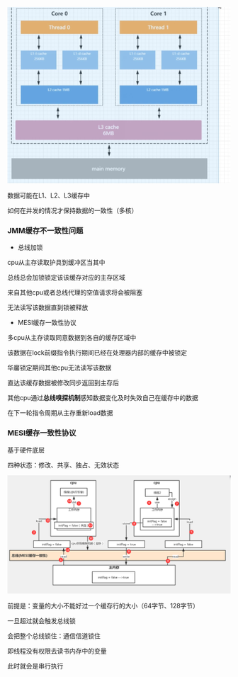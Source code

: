 





![](picc/jmm缓存不一致性.png)



数据可能在L1、L2、L3缓存中

如何在并发的情况才保持数据的一致性（多核）



### JMM缓存不一致性问题

- 总线加锁

cpu从主存读取护具到缓冲区当其中

总线总会加锁锁定该该缓存对应的主存区域

来自其他cpu或者总线代理的空值请求将会被阻塞

无法读写该数据直到锁被释放



- MESI缓存一致性协议

多cpu从主存读取同意数据到各自的缓存区域中

该数据在lock前缀指令执行期间已经在处理器内部的缓存中被锁定

华黁锁定期间其他cpu无法读写该数据

直达该缓存数据被修改同步返回到主存后

其他cpu通过**总线嗅探机制**感知数据变化及时失效自己在缓存中的数据

在下一轮指令周期从主存重新load数据







### MESI缓存一致性协议

基于硬件底层

四种状态：修改、共享、独占、无效状态



![](picc/总线嗅探.png)

前提是：变量的大小不能好过一个缓存行的大小（64字节、128字节）

一旦超过就会触发总线锁

会把整个总线锁住：通信信道锁住

即线程没有权限去读书内存中的变量

此时就会是串行执行

















